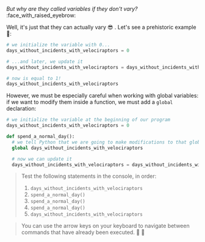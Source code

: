 _But why are they called variables if they don't vary?_ :face_with_raised_eyebrow:

Well, it's just that they can actually vary :sunglasses: . Let's see a prehistoric example 🦖:

```python
# we initialize the variable with 0...
days_without_incidents_with_velociraptors = 0

# ...and later, we update it
days_without_incidents_with_velociraptors = days_without_incidents_with_velociraptors + 1

# now is equal to 1!
days_without_incidents_with_velociraptors
```

However, we must be especially careful when working with global variables: if we want to modify them inside a function, we must add a `global` declaration:

```python
# we initialize the variable at the beginning of our program
days_without_incidents_with_velociraptors = 0

def spend_a_normal_day():
  # we tell Python that we are going to make modifications to that global variable 
  global days_without_incidents_with_velociraptors

  # now we can update it
  days_without_incidents_with_velociraptors = days_without_incidents_with_velociraptors + 1
```

> Test the following statements in the console, in order:
>
> 1. `days_without_incidents_with_velociraptors`
> 2. `spend_a_normal_day()`
> 3. `spend_a_normal_day()`
> 4. `spend_a_normal_day()`
> 5. `days_without_incidents_with_velociraptors`

> You can use the arrow keys on your keyboard to navigate between commands that have already been executed. :arrow_up_small: :arrow_down_small:
